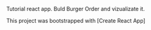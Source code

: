 Tutorial react app.
Buld Burger Order and vizualizate it.

This project was bootstrapped with [Create React App]
